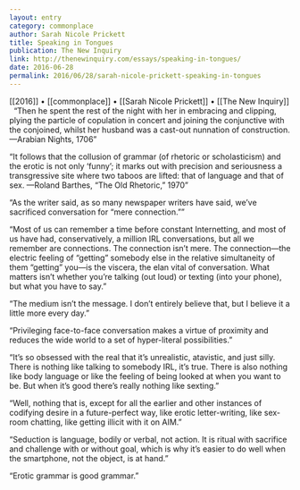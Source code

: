 ```yaml
---
layout: entry
category: commonplace
author: Sarah Nicole Prickett
title: Speaking in Tongues
publication: The New Inquiry
link: http://thenewinquiry.com/essays/speaking-in-tongues/
date: 2016-06-28
permalink: 2016/06/28/sarah-nicole-prickett-speaking-in-tongues
---
```


[[2016]] • [[commonplace]] • [[Sarah Nicole Prickett]] • [[The New Inquiry]]
 
“Then he spent the rest of the night with her in embracing and clipping, plying the particle of copulation in concert and joining the conjunctive with the conjoined, whilst her husband was a cast-out nunnation of construction. —Arabian Nights, 1706”

“It follows that the collusion of grammar (of rhetoric or scholasticism) and the erotic is not only ‘funny’; it marks out with precision and seriousness a transgressive site where two taboos are lifted: that of language and that of sex. —Roland Barthes, “The Old Rhetoric,” 1970”

“As the writer said, as so many newspaper writers have said, we’ve sacrificed conversation for “mere connection.””

“Most of us can remember a time before constant Internetting, and most of us have had, conservatively, a million IRL conversations, but all we remember are connections. The connection isn’t mere. The connection—the electric feeling of “getting” somebody else in the relative simultaneity of them “getting” you—is the viscera, the elan vital of conversation. What matters isn’t whether you’re talking (out loud) or texting (into your phone), but what you have to say.”

“The medium isn’t the message. I don’t entirely believe that, but I believe it a little more every day.”

“Privileging face-to-face conversation makes a virtue of proximity and reduces the wide world to a set of hyper-literal possibilities.”

“It’s so obsessed with the real that it’s unrealistic, atavistic, and just silly. There is nothing like talking to somebody IRL, it’s true. There is also nothing like body language or like the feeling of being looked at when you want to be. But when it’s good there’s really nothing like sexting.”

“Well, nothing that is, except for all the earlier and other instances of codifying desire in a future-perfect way, like erotic letter-writing, like sex-room chatting, like getting illicit with it on AIM.”

“Seduction is language, bodily or verbal, not action. It is ritual with sacrifice and challenge with or without goal, which is why it’s easier to do well when the smartphone, not the object, is at hand.”

“Erotic grammar is good grammar.”

